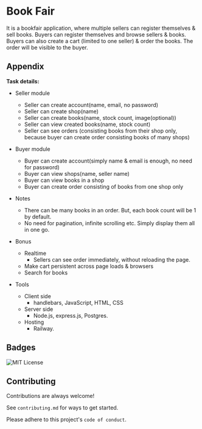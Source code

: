 
# Book Fair

It is a bookfair application, where multiple sellers can register themselves & sell books. Buyers can register themselves and browse sellers & books. Buyers can also create a cart (limited to one seller) & order the books. The order will be visible to the buyer. 


## Appendix

**Task details:**

- Seller module
    - Seller can create account(name, email, no password)
    - Seller can create shop(name)
    - Seller can create books(name, stock count, image(optional))
    - Seller can view created books(name, stock count)
    - Seller can see orders (consisting books from their shop only, because buyer can create order consisting books of many shops)
- Buyer module
    - Buyer can create account(simply name & email is enough, no need for password)
    - Buyer can view shops(name, seller name)
    - Buyer can view books in a shop
    - Buyer can create order consisting of books from one shop only
- Notes
    - There can be many books in an order. But, each book count will be 1 by default.
    - No need for pagination, infinite scrolling etc. Simply display them all in one go.
- Bonus
    - Realtime
        - Sellers can see order immediately, without reloading the page.
    - Make cart persistent across page loads & browsers
    - Search for books

- Tools
    - Client side
        - handlebars, JavaScript, HTML, CSS
    - Server side
        - Node.js, express.js, Postgres.
    - Hosting
        - Railway.
## Badges

![MIT License](https://img.shields.io/badge/App-BOOKFair-green.svg)
## Contributing

Contributions are always welcome!

See `contributing.md` for ways to get started.

Please adhere to this project's `code of conduct`.

